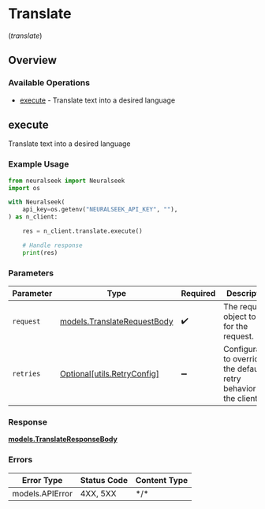 # Translate
(*translate*)

## Overview

### Available Operations

* [execute](#execute) - Translate text into a desired language

## execute

Translate text into a desired language

### Example Usage

```python
from neuralseek import Neuralseek
import os

with Neuralseek(
    api_key=os.getenv("NEURALSEEK_API_KEY", ""),
) as n_client:

    res = n_client.translate.execute()

    # Handle response
    print(res)

```

### Parameters

| Parameter                                                           | Type                                                                | Required                                                            | Description                                                         |
| ------------------------------------------------------------------- | ------------------------------------------------------------------- | ------------------------------------------------------------------- | ------------------------------------------------------------------- |
| `request`                                                           | [models.TranslateRequestBody](../../models/translaterequestbody.md) | :heavy_check_mark:                                                  | The request object to use for the request.                          |
| `retries`                                                           | [Optional[utils.RetryConfig]](../../models/utils/retryconfig.md)    | :heavy_minus_sign:                                                  | Configuration to override the default retry behavior of the client. |

### Response

**[models.TranslateResponseBody](../../models/translateresponsebody.md)**

### Errors

| Error Type      | Status Code     | Content Type    |
| --------------- | --------------- | --------------- |
| models.APIError | 4XX, 5XX        | \*/\*           |
